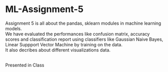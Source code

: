 # ML-Assignment-5

Assignment 5 is all about the pandas, sklearn modules in machine learning models. <br />
We have evaluated the performances like confusion matrix, accuracy scores and classification report using classifiers like Gaussian Naive Bayes, Linear Suppport Vector Machine by training on the data.  <br />
It also decribes about different visualizations data.  <br />
<br />

Presented in Class
